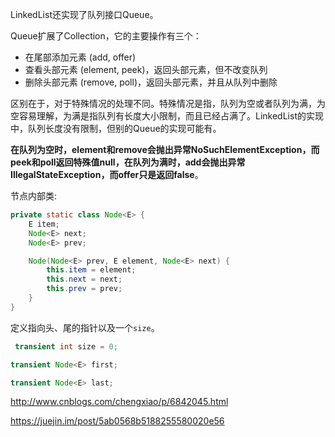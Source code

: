 LinkedList还实现了队列接口Queue。

Queue扩展了Collection，它的主要操作有三个：

- 在尾部添加元素 (add, offer)
- 查看头部元素 (element, peek)，返回头部元素，但不改变队列
- 删除头部元素 (remove, poll)，返回头部元素，并且从队列中删除

区别在于，对于特殊情况的处理不同。特殊情况是指，队列为空或者队列为满，为空容易理解，为满是指队列有长度大小限制，而且已经占满了。LinkedList的实现中，队列长度没有限制，但别的Queue的实现可能有。

**在队列为空时，element和remove会抛出异常NoSuchElementException，而peek和poll返回特殊值null，在队列为满时，add会抛出异常IllegalStateException，而offer只是返回false**。

节点内部类:

```java
private static class Node<E> {
    E item;
    Node<E> next;
    Node<E> prev;

    Node(Node<E> prev, E element, Node<E> next) {
        this.item = element;
        this.next = next;
        this.prev = prev;
    }
}
```

定义指向头、尾的指针以及一个`size`。

```java
 transient int size = 0;

transient Node<E> first;

transient Node<E> last;
```





<http://www.cnblogs.com/chengxiao/p/6842045.html>



<https://juejin.im/post/5ab0568b5188255580020e56>